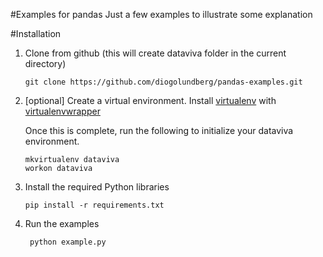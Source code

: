 #Examples for pandas
Just a few examples to illustrate some explanation

#Installation

1.  Clone from github (this will create dataviva folder in the current directory)

        git clone https://github.com/diogolundberg/pandas-examples.git
2.  [optional] Create a virtual environment. Install [virtualenv](https://pypi.python.org/pypi/virtualenv) with [virtualenvwrapper](http://virtualenvwrapper.readthedocs.org/en/latest/)

    Once this is complete, run the following to initialize your dataviva environment.


        mkvirtualenv dataviva
        workon dataviva
3.  Install the required Python libraries

        pip install -r requirements.txt

4. Run the examples

        python example.py